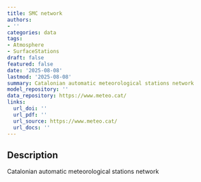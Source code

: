 ```yaml
---
title: SMC network
authors:
- ''
categories: data
tags:
- Atmosphere
- SurfaceStations
draft: false
featured: false
date: '2025-08-08'
lastmod: '2025-08-08'
summary: Catalonian automatic meteorological stations network
model_repository: ''
data_repository: https://www.meteo.cat/
links:
  url_doi: ''
  url_pdf: ''
  url_source: https://www.meteo.cat/
  url_docs: ''
---
```


## Description

Catalonian automatic meteorological stations network

